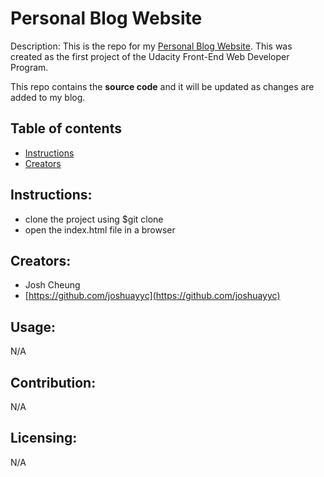 # Personal Blog Website
Description: This is the repo for my [Personal Blog Website](https://joshuayyc.github.io/Personal-Blog-Website/). This was created as the first project of the Udacity Front-End Web Developer Program.

This repo contains the **source code** and it will be updated as changes are added to my blog.

## Table of contents
* [Instructions](#instructions)
* [Creators](#creators)


## Instructions:
* clone the project using $git clone
* open the index.html file in a browser

## Creators:
* Josh Cheung
* [https://github.com/joshuayyc](https://github.com/joshuayyc)

## Usage:
N/A

## Contribution:
N/A

## Licensing:
N/A
